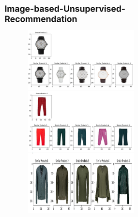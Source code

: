 # Image-based-Unsupervised-Recommendation

<p align="center">
<img src = "Method1.PNG" width = 350 height=200>
<img src = "Method2.PNG" width = 350 height=200>
<img src = "Method3.PNG" width = 350 height=200>
</p>
